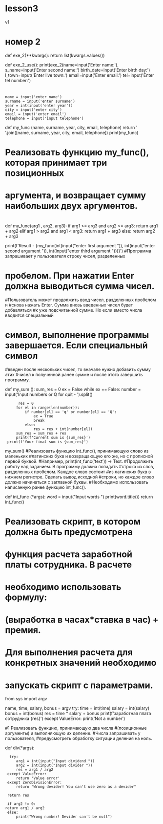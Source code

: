 # lesson3
v1
# номер 2
  def exe_2(**kwargs):
    return list(kwargs.values())

def exe_2_use():
    print(exe_2(name=input('Enter name:'),
                s_name=input('Enter second name:')
                birth_date=input('Enter birth day:')
                l_town=input('Enter live town:')
                email=input('Enter email:')
                tel=input('Enter tel number:')
 #
    name = input('enter name')
    surname = input('enter surname')
    year = int(input('enter year'))
    city = input('enter city')
    email = input('enter email')
    telephone = input('input telephone')

 def my_func (name, surname, year, city, email, telephone)
      return ' '.join([name, surname, year, city, email, telephone])
 print(my_func)

#  Реализовать функцию my_func(), которая принимает три позиционных
#  аргумента, и возвращает сумму наибольших двух аргументов.
#
def my_func(arg1 , arg2, arg3):
     if arg1 >= arg3 and arg2 >= arg3:
          return arg1 + arg2
      elif arg1 > arg2 and arg1 < arg3:
          return arg1 + arg3
      else:
          return arg2 + arg3

   print(f'Result - {my_func(int(input("enter first argument ")), int(input("enter second argument ")), int(input("enter third argument ")))}')
#Программа запрашивает у пользователя строку чисел, разделенных
 # пробелом. При нажатии Enter должна выводиться сумма чисел.
 #Пользователь может продолжить ввод чисел, разделенных пробелом и
 #снова нажать Enter. Сумма вновь введенных чисел будет добавляться
 #к уже подсчитанной сумме. Но если вместо числа вводится специальный
# символ, выполнение программы завершается. Если специальный символ
 #введен после нескольких чисел, то вначале нужно добавить сумму этих
 #чисел к полученной ранее сумме и после этого завершить программу.


  def my_sum ():
     sum_res = 0
     ex = False
     while ex == False:
         number = input('Input numbers or Q for quit - ').split()

          res = 0
         for el in range(len(number)):
             if number[el] == 'q' or number[el] == 'Q':
                 ex = True
                 break
             else:
                 res = res + int(number[el])
         sum_res = sum_res + res
         print(f'Current sum is {sum_res}')
     print(f'Your final sum is {sum_res}')


  my_sum()
  #Реализовать функцию int_func(), принимающую слово из маленьких
 #латинских букв и возвращающую его же, но с прописной первой буквой.
 #Например, print(int_func(‘text’)) -> Text.
 #Продолжить работу над заданием. В программу должна попадать
 #строка из слов, разделенных пробелом. Каждое слово состоит
 #из латинских букв в нижнем регистре. Сделать вывод исходной
 #строки, но каждое слово должно начинаться с заглавной буквы.
 #Необходимо использовать написанную ранее функцию int_func().

 def int_func (*args):
     word = input("Input words ")
     print(word.title())
     return
 int_func()
# Реализовать скрипт, в котором должна быть предусмотрена
#   функция расчета заработной платы сотрудника. В расчете
#   необходимо использовать формулу:
#   (выработка в часах*ставка в час) + премия.
#   Для выполнения расчета для конкретных значений необходимо
#   запускать скрипт с параметрами.


   from sys import argv

   name, time, salary, bonus = argv
  try:
      time = int(time)
      salary = int(salary)
      bonus = int(bonus)
      res = time * salary + bonus
      print(f'заработная плата сотрудника  {res}')
  except ValueError:
      print('Not a number')

#1 Реализовать функцию, принимающую два числа
 #(позиционные аргументы) и выполняющую их деление.
 #Числа запрашивать у пользователя,
 #предусмотреть обработку ситуации деления на ноль.



  def div(*args):

      try:
         arg1 = int(input("Input dividend "))
         arg2 = int(input("Input divider "))
         res = arg1 / arg2
     except ValueError:
         return 'Value error'
     except ZeroDivisionError:
         return "Wrong devider! You can't use zero as a devider"

     return res

     if arg2 != 0:
    return arg1 / arg2
     else:
         print("Wrong number! Devider can't be null")
